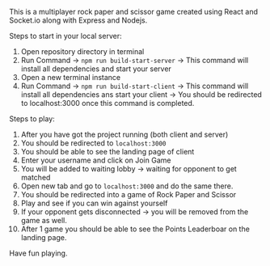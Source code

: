 This is a multiplayer rock paper and scissor game created using React and Socket.io along with Express and Nodejs.

Steps to start in your local server:
1. Open repository directory in terminal
2. Run Command -> `npm run build-start-server` -> This command will install all dependencies and start your server
3. Open a new terminal instance
4. Run Command -> `npm run build-start-client` -> This command will install all dependencies ans start your client -> You should be redirected to localhost:3000 once this command is completed.


Steps to play:
1. After you have got the project running (both client and server)
2. You should be redirected to `localhost:3000`
3. You should be able to see the landing page of client
4. Enter your username and click on Join Game
5. You will be added to waiting lobby -> waiting for opponent to get matched
6. Open new tab and go to `localhost:3000` and do the same there.
7. You should be redirected into a game of Rock Paper and Scissor
8. Play and see if you can win against yourself
9. If your opponent gets disconnected -> you will be removed from the game as well.
10. After 1 game you should be able to see the Points Leaderboar on the landing page.

Have fun playing.
